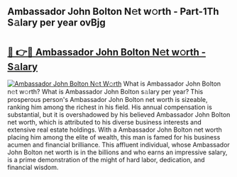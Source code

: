 ## Ambassador John Bolton N𝚎t w𝚘rth - Part-1Th S𝚊lary per year ovBjg

# <h2><a href="http://gc02sqp.nevu.top/?p=Ambassador+John+Bolton">🔗 👉🔴 Ambassador John Bolton N𝚎t w𝚘rth - S𝚊lary</a></h2>

[![Ambassador John Bolton N𝚎t W𝚘rth](https://i.imgur.com/Oavwk0R.jpeg)](http://gc02sqp.nevu.top/?p=Ambassador+John+Bolton)
What is Ambassador John Bolton n𝚎t w𝚘rth? What is Ambassador John Bolton s𝚊lary per year?
This prosperous person's Ambassador John Bolton net worth is sizeable, ranking him among the richest in his field. His annual compensation is substantial, but it is overshadowed by his believed Ambassador John Bolton net worth, which is attributed to his diverse business interests and extensive real estate holdings. With a Ambassador John Bolton net worth placing him among the elite of wealth, this man is famed for his business acumen and financial brilliance. This affluent individual, whose Ambassador John Bolton net worth is in the billions and who earns an impressive salary, is a prime demonstration of the might of hard labor, dedication, and financial wisdom.
